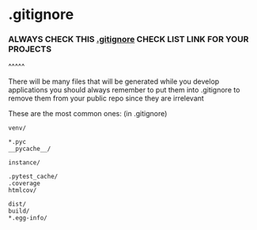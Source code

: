 # .gitignore


### **ALWAYS CHECK THIS [.gitignore](https://github.com/github/gitignore) CHECK LIST LINK FOR YOUR PROJECTS**

^^^^^

There will be many files that will be generated while you develop applications you should always remember to put them into .gitignore to remove them from your public repo since they are irrelevant

These are the most common ones: (in .gitignore)
```
venv/

*.pyc
__pycache__/

instance/

.pytest_cache/
.coverage
htmlcov/

dist/
build/
*.egg-info/
```
